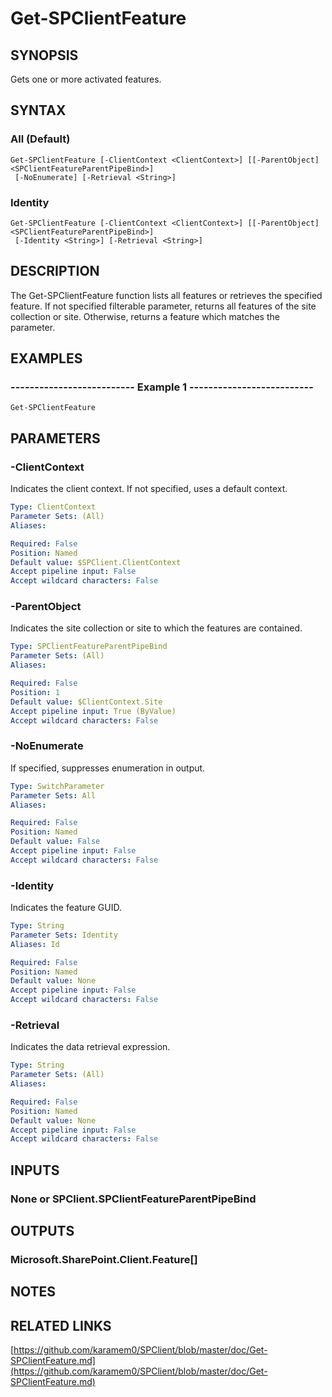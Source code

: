 # Get-SPClientFeature

## SYNOPSIS
Gets one or more activated features.

## SYNTAX

### All (Default)
```
Get-SPClientFeature [-ClientContext <ClientContext>] [[-ParentObject] <SPClientFeatureParentPipeBind>]
 [-NoEnumerate] [-Retrieval <String>]
```

### Identity
```
Get-SPClientFeature [-ClientContext <ClientContext>] [[-ParentObject] <SPClientFeatureParentPipeBind>]
 [-Identity <String>] [-Retrieval <String>]
```

## DESCRIPTION
The Get-SPClientFeature function lists all features or retrieves the specified feature.
If not specified filterable parameter, returns all features of the site collection or site.
Otherwise, returns a feature which matches the parameter.

## EXAMPLES

### -------------------------- Example 1 --------------------------
```
Get-SPClientFeature
```

## PARAMETERS

### -ClientContext
Indicates the client context.
If not specified, uses a default context.

```yaml
Type: ClientContext
Parameter Sets: (All)
Aliases: 

Required: False
Position: Named
Default value: $SPClient.ClientContext
Accept pipeline input: False
Accept wildcard characters: False
```

### -ParentObject
Indicates the site collection or site to which the features are contained.

```yaml
Type: SPClientFeatureParentPipeBind
Parameter Sets: (All)
Aliases: 

Required: False
Position: 1
Default value: $ClientContext.Site
Accept pipeline input: True (ByValue)
Accept wildcard characters: False
```

### -NoEnumerate
If specified, suppresses enumeration in output.

```yaml
Type: SwitchParameter
Parameter Sets: All
Aliases: 

Required: False
Position: Named
Default value: False
Accept pipeline input: False
Accept wildcard characters: False
```

### -Identity
Indicates the feature GUID.

```yaml
Type: String
Parameter Sets: Identity
Aliases: Id

Required: False
Position: Named
Default value: None
Accept pipeline input: False
Accept wildcard characters: False
```

### -Retrieval
Indicates the data retrieval expression.

```yaml
Type: String
Parameter Sets: (All)
Aliases: 

Required: False
Position: Named
Default value: None
Accept pipeline input: False
Accept wildcard characters: False
```

## INPUTS

### None or SPClient.SPClientFeatureParentPipeBind

## OUTPUTS

### Microsoft.SharePoint.Client.Feature[]

## NOTES

## RELATED LINKS

[https://github.com/karamem0/SPClient/blob/master/doc/Get-SPClientFeature.md](https://github.com/karamem0/SPClient/blob/master/doc/Get-SPClientFeature.md)

